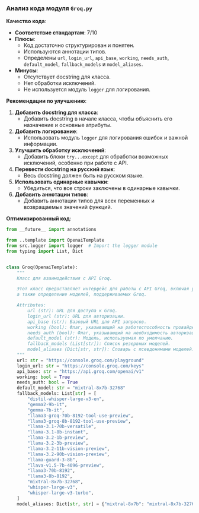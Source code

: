### **Анализ кода модуля `Groq.py`**

**Качество кода**:
- **Соответствие стандартам**: 7/10
- **Плюсы**:
  - Код достаточно структурирован и понятен.
  - Используются аннотации типов.
  - Определены `url`, `login_url`, `api_base`, `working`, `needs_auth`, `default_model`, `fallback_models` и `model_aliases`.
- **Минусы**:
  - Отсутствует docstring для класса.
  - Нет обработки исключений.
  - Не используется модуль `logger` для логирования.

**Рекомендации по улучшению**:

1.  **Добавить docstring для класса**:
    - Добавить docstring в начале класса, чтобы объяснить его назначение и основные атрибуты.
2.  **Добавить логирование**:
    - Использовать модуль `logger` для логирования ошибок и важной информации.
3.  **Улучшить обработку исключений**:
    - Добавить блоки `try...except` для обработки возможных исключений, особенно при работе с API.
4.  **Перевести docstring на русский язык**:
    - Весь docstring должен быть на русском языке.
5.  **Использовать одинарные кавычки**:
    - Убедиться, что все строки заключены в одинарные кавычки.
6.  **Добавить аннотации типов**:
    - Добавить аннотации типов для всех переменных и возвращаемых значений функций.

**Оптимизированный код**:

```python
from __future__ import annotations

from ..template import OpenaiTemplate
from src.logger import logger  # Import the logger module
from typing import List, Dict


class Groq(OpenaiTemplate):
    """
    Класс для взаимодействия с API Groq.

    Этот класс предоставляет интерфейс для работы с API Groq, включая установку URL, ключей API,
    а также определение моделей, поддерживаемых Groq.

    Attributes:
        url (str): URL для доступа к Groq.
        login_url (str): URL для авторизации.
        api_base (str): Базовый URL для API запросов.
        working (bool): Флаг, указывающий на работоспособность провайдера.
        needs_auth (bool): Флаг, указывающий на необходимость авторизации.
        default_model (str): Модель, используемая по умолчанию.
        fallback_models (List[str]): Список резервных моделей.
        model_aliases (Dict[str, str]): Словарь с псевдонимами моделей.
    """
    url: str = "https://console.groq.com/playground"
    login_url: str = "https://console.groq.com/keys"
    api_base: str = "https://api.groq.com/openai/v1"
    working: bool = True
    needs_auth: bool = True
    default_model: str = "mixtral-8x7b-32768"
    fallback_models: List[str] = [
        "distil-whisper-large-v3-en",
        "gemma2-9b-it",
        "gemma-7b-it",
        "llama3-groq-70b-8192-tool-use-preview",
        "llama3-groq-8b-8192-tool-use-preview",
        "llama-3.1-70b-versatile",
        "llama-3.1-8b-instant",
        "llama-3.2-1b-preview",
        "llama-3.2-3b-preview",
        "llama-3.2-11b-vision-preview",
        "llama-3.2-90b-vision-preview",
        "llama-guard-3-8b",
        "llava-v1.5-7b-4096-preview",
        "llama3-70b-8192",
        "llama3-8b-8192",
        "mixtral-8x7b-32768",
        "whisper-large-v3",
        "whisper-large-v3-turbo",
    ]
    model_aliases: Dict[str, str] = {"mixtral-8x7b": "mixtral-8x7b-32768", "llama2-70b": "llama2-70b-4096"}